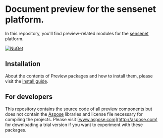 # Document preview for the sensenet platform.
In this repository, you'll find preview-related modules for the [sensenet](https://github.com/SenseNet/sensenet) platform.

[![NuGet](https://img.shields.io/nuget/v/SenseNet.Preview.svg)](https://www.nuget.org/packages/SenseNet.Preview)

## Installation
About the contents of Preview packages and how to install them, please visit the [install guide](/docs/install-preview-from-nuget.md).

## For developers
This repository contains the source code of all preview components but does not contain the [Aspose](http://aspose.com) libraries and license file necessary for compiling the projects. Please visit [www.aspose.com](http://aspose.com) for downloading a trial version if you want to experiment with these packages.